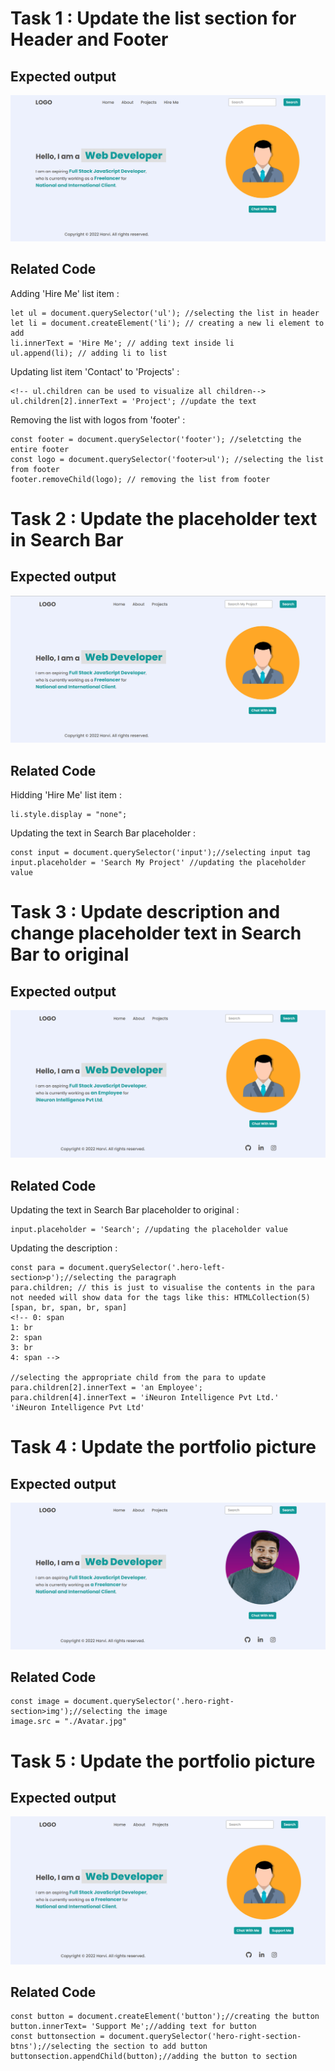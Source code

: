 # Task 1 : Update the list section for Header and Footer

## Expected output

![Expected Output](./Expected%20Output-01/task1Output.png)

## Related Code

Adding 'Hire Me' list item :

```
let ul = document.querySelector('ul'); //selecting the list in header
let li = document.createElement('li'); // creating a new li element to add
li.innerText = 'Hire Me'; // adding text inside li
ul.append(li); // adding li to list
```
Updating list item 'Contact' to 'Projects' :

```
<!-- ul.children can be used to visualize all children-->
ul.children[2].innerText = 'Project'; //update the text
```
Removing the list with logos from 'footer' :

```
const footer = document.querySelector('footer'); //seletcting the entire footer
const logo = document.querySelector('footer>ul'); //selecting the list from footer
footer.removeChild(logo); // removing the list from footer
```
# Task 2 : Update the placeholder text in Search Bar

## Expected output

![Expected Output](./Expected%20Output-01/task2Output.png)
## Related Code

Hidding 'Hire Me' list item :

```
li.style.display = "none";
```
Updating the text in Search Bar placeholder :

```
const input = document.querySelector('input');//selecting input tag
input.placeholder = 'Search My Project' //updating the placeholder value
```

# Task 3 : Update description and change placeholder text in Search Bar to original

## Expected output

![Expected Output](./Expected%20Output-01/task3Output.png)

## Related Code

Updating the text in Search Bar placeholder to original :

```
input.placeholder = 'Search'; //updating the placeholder value
```

Updating the description :
```
const para = document.querySelector('.hero-left-section>p');//selecting the paragraph
para.children; // this is just to visualise the contents in the para not needed will show data for the tags like this: HTMLCollection(5) [span, br, span, br, span]
<!-- 0: span
1: br
2: span
3: br
4: span -->

//selecting the appropriate child from the para to update
para.children[2].innerText = 'an Employee';
para.children[4].innerText = 'iNeuron Intelligence Pvt Ltd.'
'iNeuron Intelligence Pvt Ltd'

```
# Task 4 : Update the portfolio picture

## Expected output

![Expected Output](./Expected%20Output-01/task4Output.png)


## Related Code

```
const image = document.querySelector('.hero-right-section>img');//selecting the image
image.src = "./Avatar.jpg"
```

# Task 5 : Update the portfolio picture

## Expected output

![Expected Output](./Expected%20Output-01/task5Output.png)


## Related Code

```
const button = document.createElement('button');//creating the button
button.innerText= 'Support Me';//adding text for button
const buttonsection = document.querySelector('hero-right-section-btns');//selecting the section to add button
buttonsection.appendChild(button);//adding the button to section
```